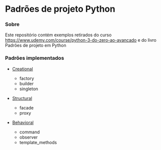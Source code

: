 # Padrões de projeto Python

### Sobre

Este repositório contém exemplos retirados do curso https://www.udemy.com/course/python-3-do-zero-ao-avancado e do livro Padrões de projeto em Python

### Padrões implementados

* [Creational](https://github.com/l3co/design-patterns-python/tree/main/implementation/creational)
  * factory
  * builder
  * singleton
    
* [Structural](https://github.com/l3co/design-patterns-python/tree/main/implementation/structural)
  * facade
  * proxy
 
* [Behavioral](https://github.com/l3co/design-patterns-python/tree/main/implementation/behavioral)
  * command
  * observer
  * template_methods
